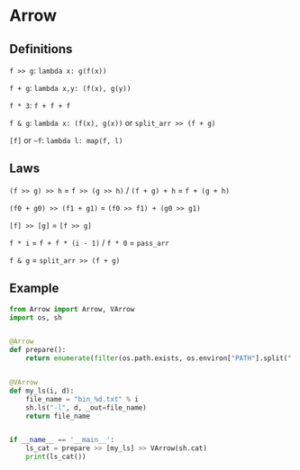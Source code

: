 # Arrow

## Definitions

`f >> g`: `lambda x: g(f(x))`

`f + g`: `lambda x,y: (f(x), g(y))`

`f * 3`: `f + f + f`

`f & g`: `lambda x: (f(x), g(x))` or `split_arr >> (f + g)`

`[f]` or `~f`: `lambda l: map(f, l)`

## Laws
 
`(f >> g) >> h` = `f >> (g >> h)` / `(f + g) + h` = `f + (g + h)`

`(f0 + g0) >> (f1 + g1)` = `(f0 >> f1) + (g0 >> g1)`

`[f] >> [g]` = `[f >> g]`

`f * i` = `f + f * (i - 1)` / `f * 0` = `pass_arr`

`f & g` = `split_arr >> (f + g)`

## Example

```Python
from Arrow import Arrow, VArrow
import os, sh


@Arrow
def prepare():
    return enumerate(filter(os.path.exists, os.environ["PATH"].split(":")))


@VArrow
def my_ls(i, d):
    file_name = "bin_%d.txt" % i
    sh.ls("-l", d, _out=file_name)
    return file_name


if __name__ == '__main__':
    ls_cat = prepare >> [my_ls] >> VArrow(sh.cat)
    print(ls_cat())
```

